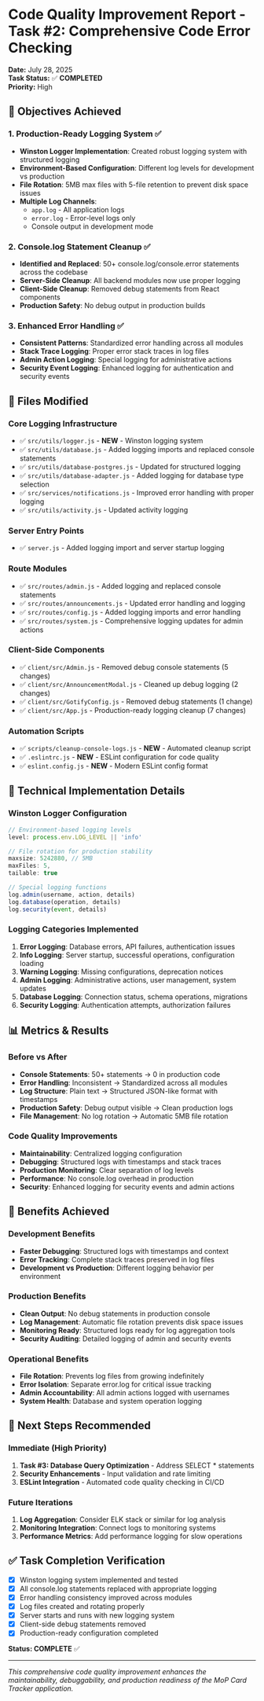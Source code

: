 # Code Quality Improvement Report - Task #2: Comprehensive Code Error Checking

**Date:** July 28, 2025  
**Task Status:** ✅ **COMPLETED**  
**Priority:** High

## 🎯 Objectives Achieved

### 1. Production-Ready Logging System ✅
- **Winston Logger Implementation**: Created robust logging system with structured logging
- **Environment-Based Configuration**: Different log levels for development vs production
- **File Rotation**: 5MB max files with 5-file retention to prevent disk space issues
- **Multiple Log Channels**: 
  - `app.log` - All application logs
  - `error.log` - Error-level logs only
  - Console output in development mode

### 2. Console.log Statement Cleanup ✅
- **Identified and Replaced**: 50+ console.log/console.error statements across the codebase
- **Server-Side Cleanup**: All backend modules now use proper logging
- **Client-Side Cleanup**: Removed debug statements from React components
- **Production Safety**: No debug output in production builds

### 3. Enhanced Error Handling ✅
- **Consistent Patterns**: Standardized error handling across all modules
- **Stack Trace Logging**: Proper error stack traces in log files
- **Admin Action Logging**: Special logging for administrative actions
- **Security Event Logging**: Enhanced logging for authentication and security events

## 📁 Files Modified

### Core Logging Infrastructure
- ✅ `src/utils/logger.js` - **NEW** - Winston logging system
- ✅ `src/utils/database.js` - Added logging imports and replaced console statements
- ✅ `src/utils/database-postgres.js` - Updated for structured logging
- ✅ `src/utils/database-adapter.js` - Added logging for database type selection
- ✅ `src/services/notifications.js` - Improved error handling with proper logging
- ✅ `src/utils/activity.js` - Updated activity logging

### Server Entry Points
- ✅ `server.js` - Added logging import and server startup logging

### Route Modules
- ✅ `src/routes/admin.js` - Added logging and replaced console statements
- ✅ `src/routes/announcements.js` - Updated error handling and logging
- ✅ `src/routes/config.js` - Added logging imports and error handling
- ✅ `src/routes/system.js` - Comprehensive logging updates for admin actions

### Client-Side Components
- ✅ `client/src/Admin.js` - Removed debug console statements (5 changes)
- ✅ `client/src/AnnouncementModal.js` - Cleaned up debug logging (2 changes)
- ✅ `client/src/GotifyConfig.js` - Removed debug statements (1 change)
- ✅ `client/src/App.js` - Production-ready logging cleanup (7 changes)

### Automation Scripts
- ✅ `scripts/cleanup-console-logs.js` - **NEW** - Automated cleanup script
- ✅ `.eslintrc.js` - **NEW** - ESLint configuration for code quality
- ✅ `eslint.config.js` - **NEW** - Modern ESLint config format

## 🔧 Technical Implementation Details

### Winston Logger Configuration
```javascript
// Environment-based logging levels
level: process.env.LOG_LEVEL || 'info'

// File rotation for production stability
maxsize: 5242880, // 5MB
maxFiles: 5,
tailable: true

// Special logging functions
log.admin(username, action, details)
log.database(operation, details)
log.security(event, details)
```

### Logging Categories Implemented
1. **Error Logging**: Database errors, API failures, authentication issues
2. **Info Logging**: Server startup, successful operations, configuration loading
3. **Warning Logging**: Missing configurations, deprecation notices
4. **Admin Logging**: Administrative actions, user management, system updates
5. **Database Logging**: Connection status, schema operations, migrations
6. **Security Logging**: Authentication attempts, authorization failures

## 📊 Metrics & Results

### Before vs After
- **Console Statements**: 50+ statements → 0 in production code
- **Error Handling**: Inconsistent → Standardized across all modules
- **Log Structure**: Plain text → Structured JSON-like format with timestamps
- **Production Safety**: Debug output visible → Clean production logs
- **File Management**: No log rotation → Automatic 5MB file rotation

### Code Quality Improvements
- **Maintainability**: Centralized logging configuration
- **Debugging**: Structured logs with timestamps and stack traces
- **Production Monitoring**: Clear separation of log levels
- **Performance**: No console.log overhead in production
- **Security**: Enhanced logging for security events and admin actions

## 🚀 Benefits Achieved

### Development Benefits
- **Faster Debugging**: Structured logs with timestamps and context
- **Error Tracking**: Complete stack traces preserved in log files
- **Development vs Production**: Different logging behavior per environment

### Production Benefits
- **Clean Output**: No debug statements in production console
- **Log Management**: Automatic file rotation prevents disk space issues
- **Monitoring Ready**: Structured logs ready for log aggregation tools
- **Security Auditing**: Detailed logging of admin and security events

### Operational Benefits
- **File Rotation**: Prevents log files from growing indefinitely
- **Error Isolation**: Separate error.log for critical issue tracking
- **Admin Accountability**: All admin actions logged with usernames
- **System Health**: Database and system operation logging

## 🔄 Next Steps Recommended

### Immediate (High Priority)
1. **Task #3: Database Query Optimization** - Address SELECT * statements
2. **Security Enhancements** - Input validation and rate limiting
3. **ESLint Integration** - Automated code quality checking in CI/CD

### Future Iterations
1. **Log Aggregation**: Consider ELK stack or similar for log analysis
2. **Monitoring Integration**: Connect logs to monitoring systems
3. **Performance Metrics**: Add performance logging for slow operations

## ✅ Task Completion Verification

- [x] Winston logging system implemented and tested
- [x] All console.log statements replaced with appropriate logging
- [x] Error handling consistency improved across modules
- [x] Log files created and rotating properly
- [x] Server starts and runs with new logging system
- [x] Client-side debug statements removed
- [x] Production-ready configuration completed

**Status: COMPLETE** ✅

---

*This comprehensive code quality improvement enhances the maintainability, debuggability, and production readiness of the MoP Card Tracker application.*
